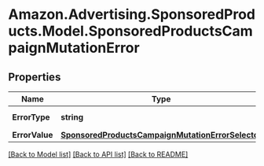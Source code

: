 # Amazon.Advertising.SponsoredProducts.Model.SponsoredProductsCampaignMutationError

## Properties

Name | Type | Description | Notes
------------ | ------------- | ------------- | -------------
**ErrorType** | **string** | The type of the error | 
**ErrorValue** | [**SponsoredProductsCampaignMutationErrorSelector**](SponsoredProductsCampaignMutationErrorSelector.md) |  | 

[[Back to Model list]](../README.md#documentation-for-models) [[Back to API list]](../README.md#documentation-for-api-endpoints) [[Back to README]](../README.md)


